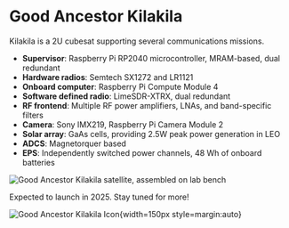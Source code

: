 # Good Ancestor Kilakila

Kilakila is a 2U cubesat supporting several communications missions.

* **Supervisor**: Raspberry Pi RP2040 microcontroller, MRAM-based, dual redundant
* **Hardware radios**: Semtech SX1272 and LR1121
* **Onboard computer**: Raspberry Pi Compute Module 4
* **Software defined radio**: LimeSDR-XTRX, dual redundant
* **RF frontend**: Multiple RF power amplifiers, LNAs, and band-specific filters
* **Camera**: Sony IMX219, Raspberry Pi Camera Module 2
* **Solar array**: GaAs cells, providing 2.5W peak power generation in LEO
* **ADCS**: Magnetorquer based
* **EPS**: Independently switched power channels, 48 Wh of onboard batteries

![Good Ancestor Kilakila satellite, assembled on lab bench](/img/kilakila-assembled-y.jpg)

Expected to launch in 2025. Stay tuned for more!

![Good Ancestor Kilakila Icon](/img/kilakila-badge.svg){width=150px style=margin:auto}
